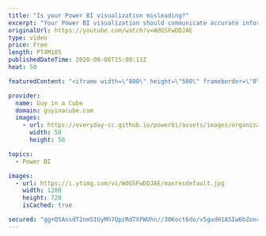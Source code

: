 ```yaml
---
title: "Is your Power BI visualization misleading?"
excerpt: "Your Power BI visualization should communicate accurate information. However, you may be misleading your audience. Take care in what you are putting on your reports.  Download Sample: https://guyinacu.be/misleadingvisualsample  📢 Become a member: https://guyinacu.be/membership   *******************"
originalUrl: https://youtube.com/watch?v=WdGSFwDDJAE
type: video
price: Free
length: PT4M18S
publishedDateTime: 2020-08-06T15:00:11Z
heat: 50

featuredContent: "<iframe width=\"800\" height=\"500\" frameborder=\"0\" src=\"https://www.youtube.com/embed/WdGSFwDDJAE\" allow=\"accelerometer; autoplay; encrypted-media; gyroscope; picture-in-picture\" allowfullscreen></iframe>"

provider:
  name: Guy in a Cube
  domain: guyinacube.com
  images:
    - url: https://everyday-cc.github.io/powerbi/assets/images/organizations/guyinacube.com-50x50.jpg
      width: 50
      height: 50

topics:
  - Power BI

images:
  - url: https://i.ytimg.com/vi/WdGSFwDDJAE/maxresdefault.jpg
    width: 1280
    height: 720
    isCached: true

secured: "gg+Q5AnsdT2nmS1UyMh7QpzRd7XFWUhn//30Koct6do/v5gudH1A5Iw6bZoncp341MJNd93gmRigN61KNXgMV2yHbuSZx9A56oZgR5baJGLbMDwCFwWdhQHiTZq1VHBus9oW73o8pXlaNksV7lWD1whMQllexk2GIAynchcENOnHU+jq/+IiaxMCBQAME+ZPYWoHy1Uv0fldTNInVritoXx9KOf/QwahqYdjd/k6WImmBC8Eu93aMV8C/o1BgZMljcXPjtOi+xkCAzHPfpB6Gfzf+SV9BoHj34SgPzDnxr2w307Bcw2W85ZnLG5/8atfJYuIH82OY8tuun1tXJIQD/o29o01NAunIYWxanKhobYHwcggf0t3cF/yrecRlkjqDYTKNm4GFIrBafGZwkoTPrAFtLuBKJqER6Ly8EdfCBY=;6ZnEwxq8BNA80NW8txRUfw=="
---
```


